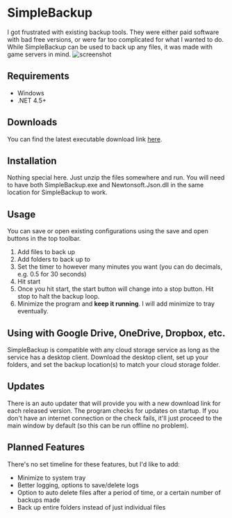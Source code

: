 # SimpleBackup
I got frustrated with existing backup tools. They were either paid software with bad free versions, or were far too complicated for what I wanted to do. While SimpleBackup can be used to back up any files, it was made with game servers in mind.
![screenshot](https://i.ibb.co/dQt0XG8/simplebackup.png)

## Requirements
 - Windows
 - .NET 4.5+

## Downloads
You can find the latest executable download link [here](http://dgagnonk.github.io/).

## Installation
Nothing special here. Just unzip the files somewhere and run. You will need to have both SimpleBackup.exe and Newtonsoft.Json.dll in the same location for SimpleBackup to work.

## Usage
You can save or open existing configurations using the save and open buttons in the top toolbar.
 1. Add files to back up
 2. Add folders to back up to
 3. Set the timer to however many minutes you want (you can do decimals, e.g. 0.5 for 30 seconds)
 4. Hit start
 5. Once you hit start, the start button will change into a stop button. Hit stop to halt the backup loop.
 6. Minimize the program and **keep it running**. I will add minimize to tray eventually.

## Using with Google Drive, OneDrive, Dropbox, etc.
SimpleBackup is compatible with any cloud storage service as long as the service has a desktop client. Download the desktop client, set up your folders, and set the backup location(s) to match your cloud storage folder.

## Updates
There is an auto updater that will provide you with a new download link for each released version. The program checks for updates on startup. If you don't have an internet connection or the check fails, it'll just proceed to the main window by default (so this can be run offline no problem).

## Planned Features
There's no set timeline for these features, but I'd like to add:
 - Minimize to system tray
 - Better logging, options to save/delete logs
 - Option to auto delete files after a period of time, or a certain number of backups made
 - Back up entire folders instead of just individual files

